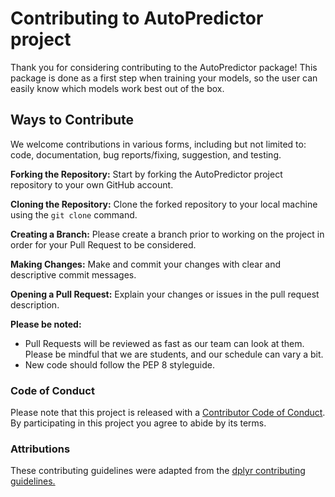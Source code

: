 # Contributing to AutoPredictor project

Thank you for considering contributing to the AutoPredictor package! This package is done as a first step when training your models, so the user can easily know which models work best out of the box.

## Ways to Contribute

We welcome contributions in various forms, including but not limited to: code, documentation, bug reports/fixing, suggestion, and testing.

**Forking the Repository:** Start by forking the AutoPredictor project repository to your own GitHub account.

**Cloning the Repository:** Clone the forked repository to your local machine using the `git clone` command.

**Creating a Branch:** Please create a branch prior to working on the project in order for your Pull Request to be considered.

**Making Changes:** Make and commit your changes with clear and descriptive commit messages.

**Opening a Pull Request:** Explain your changes or issues in the pull request description.

**Please be noted:**

-   Pull Requests will be reviewed as fast as our team can look at them. Please be mindful that we are students, and our schedule can vary a bit.
-   New code should follow the PEP 8 styleguide.

### Code of Conduct

Please note that this project is released with a [Contributor Code of Conduct](https://github.com/UBC-MDS/autopredictor2/blob/main/CONDUCT.md). By participating in this project you agree to abide by its terms.

### Attributions

These contributing guidelines were adapted from the [dplyr contributing guidelines.](https://github.com/tidyverse/dplyr/blob/main/.github/CONTRIBUTING.md)
